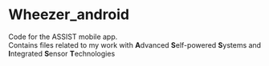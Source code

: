 # Wheezer_android
Code for the ASSIST mobile app.
<br />
Contains files related to my work with <b>A</b>dvanced <b>S</b>elf-powered <b>S</b>ystems and <b>I</b>ntegrated <b>S</b>ensor <b>T</b>echnologies
